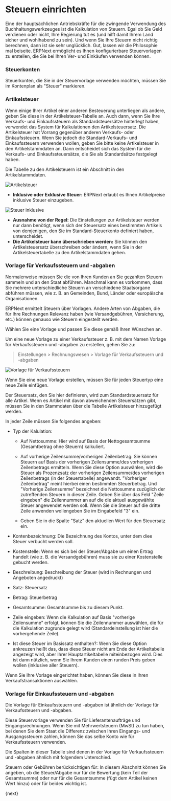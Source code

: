 <!-- add-breadcrumbs -->
# Steuern einrichten


Eine der hauptsächlichen Antriebskräfte für die zwingende Verwendung des Buchhaltungswerkzeuges ist die Kalkulation von Steuern. Egal ob Sie Geld verdienen oder nicht, Ihre Regierung tut es (und hilft damit Ihrem Land sicher und wohlhabend zu sein). Und wenn Sie Ihre Steuern nicht richtig berechnen, dann ist sie sehr unglücklich. Gut, lassen wir die Philosophie mal beiseite. ERPNext ermöglicht es Ihnen konfigurierbare Steuervorlagen zu erstellen, die Sie bei Ihren Ver- und Einkäufen verwenden können.

### Steuerkonten

Steuerkonten, die Sie in der Steuervorlage verwenden möchten, müssen Sie im Kontenplan als "Steuer" markieren.

### Artikelsteuer

Wenn einige Ihrer Artikel einer anderen Besteuerung unterliegen als andere, geben Sie diese in der Artikelsteuer-Tabelle an. Auch dann, wenn Sie Ihre Verkaufs- und Einkaufssteuern als Standardsteuersätze hinterlegt haben, verwendet das System für Kalkulationen den Artikelsteuersatz. Die Artikelsteuer hat Vorrang gegenüber anderen Verkaufs- oder Einkaufssteuern. Wenn Sie jedoch die Standard-Verkaufs- und Einkaufssteuern verwenden wollen, geben Sie bitte keine Artikelsteuer in den Artikelstammdaten an. Dann entscheidet sich das System für die Verkaufs- und Einkaufssteuersätze, die Sie als Standardsätze festgelegt haben.

Die Tabelle zu den Artikelsteuern ist ein Abschnitt in den Artikelstammdaten.

<img class="screenshot" alt="Artikelsteuer" src="{{docs_base_url}}/v12/assets/img/taxes/item-tax.png">

* **Inklusive oder Exklusive Steuer:** ERPNext erlaubt es Ihnen Artikelpreise inklusive Steuer einzugeben.

<img class="screenshot" alt="Steuer inklusive" src="{{docs_base_url}}/v12/assets/img/taxes/inclusive-tax.png">

* **Ausnahme von der Regel:** Die Einstellungen zur Artikelsteuer werden nur dann benötigt, wenn sich der Steuersatz eines bestimmten Artikels von demjenigen, den Sie im Standard-Steuerkonto definiert haben, unterscheidet.
* **Die Artikelsteuer kann überschrieben werden:** Sie können den Artikelsteuersatz überschreiben oder ändern, wenn Sie in der Artikelsteuertabelle zu den Artikelstammdaten gehen.

### Vorlage für Verkaufssteuern und -abgaben

Normalerweise müssen Sie die von Ihren Kunden an Sie gezahlten Steuern sammeln und an den Staat abführen. Manchmal kann es vorkommen, dass Sie mehrere unterschiedliche Steuern an verschiedene Staatsorgane abführen müssen, wie z. B. an Gemeinden, Bund, Länder oder europäische Organisationen.

ERPNext ermittelt Steuern über Vorlagen. Andere Arten von Abgaben, die für Ihre Rechnungen Relevanz haben (wie Versandgebühren, Versicherung, etc.) können genauso wie Steuern eingestellt werden.

Wählen Sie eine Vorlage und passen Sie diese gemäß Ihren Wünschen an.

Um eine neue Vorlage zu einer Verkaufssteuer z. B. mit dem Namen Vorlage für Verkaufssteuern und -abgaben zu erstellen, gehen Sie zu:

> Einstellungen > Rechnungswesen > Vorlage für Verkaufssteuern und -abgaben

<img class="screenshot" alt="Vorlage für Verkaufssteuern" src="{{docs_base_url}}/v12/assets/img/taxes/sales-tax-master.png">

Wenn Sie eine neue Vorlage erstellen, müssen Sie für jeden Steuertyp eine neue Zeile einfügen.

Der Steuersatz, den Sie hier definieren, wird zum Standardsteuersatz für alle Artikel. Wenn es Artikel mit davon abweichenden Steuersätzen gibt, müssen Sie in den Stammdaten über die Tabelle Artikelsteuer hinzugefügt werden.

In jeder Zeile müssen Sie folgendes angeben:

* Typ der Kalulation:

    * Auf Nettosumme: Hier wird auf Basis der Nettogesamtsumme (Gesamtbetrag ohne Steuern) kalkuliert.
    * Auf vorherige Zeilensumme/vorherigen Zeilenbetrag: Sie können Steuern auf Basis der vorherigen Zeilensumme/des vorherigen Zeilenbetrags ermitteln. Wenn Sie diese Option auswählen, wird die Steuer als Prozenzsatz der vorherigen Zeilensumme/des vorherigen Zeilenbetrags (in der Steuertabelle) angewandt. "Vorheriger Zeilenbetrag" meint hierbei einen bestimmten Steuerbetrag. Und "Vorherige Zeilensumme" bezeichnet die Nettosumme zuzüglich der zutreffenden Steuern in dieser Zeile. Geben Sie über das Feld "Zeile eingeben" die Zeilennummer an auf die die aktuell ausgewählte Steuer angewendet werden soll. Wenn Sie die Steuer auf die dritte Zeile anwenden wollengeben Sie im Eingabefeld "3" ein.

    * Geben Sie in die Spalte "Satz" den aktuellen Wert für den Steuersatz ein.

* Kontenbezeichnung: Die Bezeichnung des Kontos, unter dem diee Steuer verbucht werden soll.
* Kostenstelle: Wenn es sich bei der Steuer/Abgabe um einen Ertrag handelt (wie z. B. die Versandgebühren) muss sie zu einer Kostenstelle gebucht werden.
* Beschreibung: Beschreibung der Steuer (wird in Rechnungen und Angeboten angedruckt)
* Satz: Steuersatz
* Betrag: Steuerbetrag
* Gesamtsumme: Gesamtsumme bis zu diesem Punkt.
* Zeile eingeben: Wenn die Kalkulation auf Basis "vorherige Zeilensumme" erfolgt, können Sie die Zeilennummer auswählen, die für die Kalkulation zugrunde gelegt wird (Standardeinstellung ist hier die vorhergehende Zeile).
* Ist diese Steuer im Basissatz enthalten?: Wenn Sie diese Option ankreuzen heißt das, dass diese Steuer nicht am Ende der Artikeltabelle angezeigt wird, aber Ihrer Hauptartikeltabelle miteinbezogen wird. Dies ist dann nützlich, wenn Sie Ihrem Kunden einen runden Preis geben wollen (inklusive aller Steuern).

Wenn Sie Ihre Vorlage eingerichtet haben, können Sie diese in Ihren Verkaufstransaktionen auswählen.

### Vorlage für Einkaufssteuern und -abgaben

Die Vorlage für Einkaufssteuern und -abgaben ist ähnlich der Vorlage für Verkaufssteuern und -abgaben.

Diese Steuervorlage verwenden Sie für Lieferantenaufträge und Eingangsrechnungen. Wenn Sie mit Mehrwertsteuern (MwSt) zu tun haben, bei denen Sie dem Staat die Differenz zwischen Ihren Eingangs- und Ausgangssteuern zahlen, können Sie das selbe Konto wie für Verkaufssteuern verwenden.

Die Spalten in dieser Tabelle sind denen in der Vorlage für Verkaufssteuern und -abgaben ähnlich mit folgendem Unterschied.

Steuern oder Gebühren berücksichtigen für: In diesem Abschnitt können Sie angeben, ob die Steuer/Abgabe nur für die Bewertung (kein Teil der Gesamtsumme) oder nur für die Gesamtsumme (fügt dem Artikel keinen Wert hinzu) oder für beides wichtig ist.

{next}
